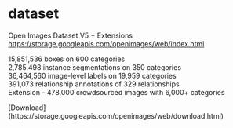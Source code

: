 # dataset

Open Images Dataset V5 + Extensions<br>
https://storage.googleapis.com/openimages/web/index.html


<p>15,851,536 boxes on 600 categories<br>
2,785,498 instance segmentations on 350 categories<br>
36,464,560 image-level labels on 19,959 categories<br>
391,073 relationship annotations of 329 relationships<br>
Extension - 478,000 crowdsourced images with 6,000+ categories</p>
[Download](https://storage.googleapis.com/openimages/web/download.html)
